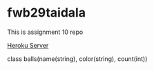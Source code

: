 # fwb29taidala

This is assignment 10 repo

[Heroku Server](https://fwb29taidala.herokuapp.com/)


class balls(name(string), color(string), count(int))
